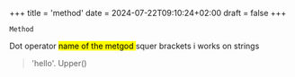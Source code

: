 +++
title = 'method'
date = 2024-07-22T09:10:24+02:00
draft = false
+++

    Method

Dot operator 
<mark class="hltr-try">name of the metgod </mark>
squer brackets
i works on strings 
>'hello'. Upper()